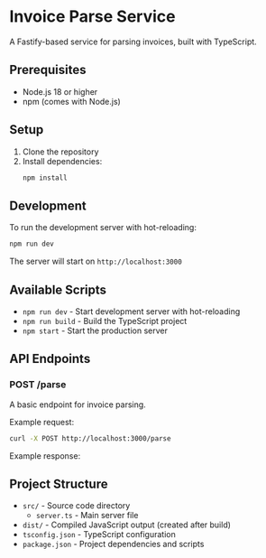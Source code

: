 # Invoice Parse Service

A Fastify-based service for parsing invoices, built with TypeScript.

## Prerequisites

- Node.js 18 or higher
- npm (comes with Node.js)

## Setup

1. Clone the repository
2. Install dependencies:
   ```bash
   npm install
   ```

## Development

To run the development server with hot-reloading:

```bash
npm run dev
```

The server will start on `http://localhost:3000`

## Available Scripts

- `npm run dev` - Start development server with hot-reloading
- `npm run build` - Build the TypeScript project
- `npm start` - Start the production server

## API Endpoints

### POST /parse

A basic endpoint for invoice parsing.

Example request:

```bash
curl -X POST http://localhost:3000/parse
```

Example response:

## Project Structure

- `src/` - Source code directory
  - `server.ts` - Main server file
- `dist/` - Compiled JavaScript output (created after build)
- `tsconfig.json` - TypeScript configuration
- `package.json` - Project dependencies and scripts
